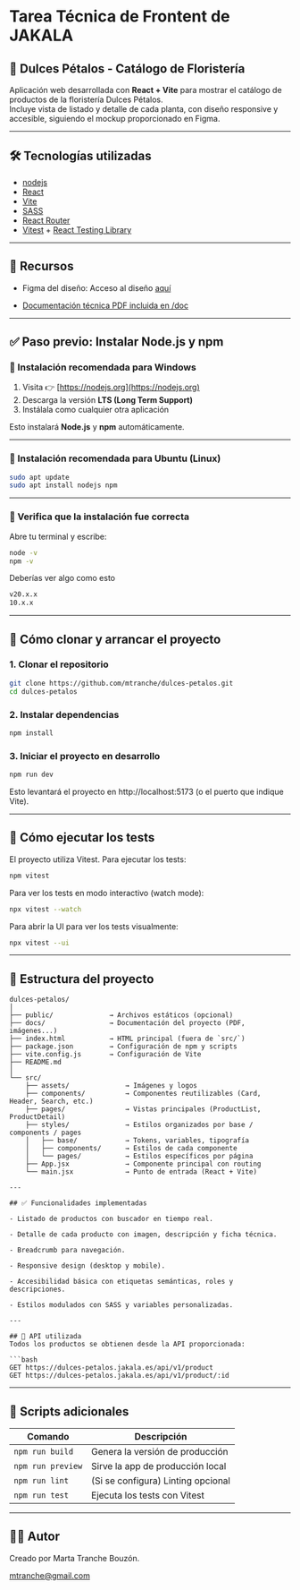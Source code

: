 # Tarea Técnica de Frontent de JAKALA
## 🌸 Dulces Pétalos - Catálogo de Floristería

Aplicación web desarrollada con **React + Vite** para mostrar el catálogo de productos de la floristería Dulces Pétalos.  
Incluye vista de listado y detalle de cada planta, con diseño responsive y accesible, siguiendo el mockup proporcionado en Figma.

---

## 🛠️ Tecnologías utilizadas
- [nodejs](https://nodejs.org)
- [React](https://reactjs.org/)
- [Vite](https://vitejs.dev/)
- [SASS](https://sass-lang.com/)
- [React Router](https://reactrouter.com/)
- [Vitest](https://vitest.dev/) + [React Testing Library](https://testing-library.com/)

---

## 📎 Recursos

- Figma del diseño: Acceso al diseño [aquí](https://www.figma.com/design/3XIgWJd1qoOM5FLgHQpQzX/Dulces-P%C3%A9talos)

- [Documentación técnica PDF incluida en /doc](./docs/Dulces_petalos-technical_task.pdf)


---

## ✅ Paso previo: Instalar Node.js y npm

### 🧭 Instalación recomendada para Windows

1. Visita 👉 [https://nodejs.org](https://nodejs.org)
2. Descarga la versión **LTS (Long Term Support)**
3. Instálala como cualquier otra aplicación

Esto instalará **Node.js** y **npm** automáticamente.

---

### 🐧 Instalación recomendada para Ubuntu (Linux)

```bash
sudo apt update
sudo apt install nodejs npm
```

---

### 🧪 Verifica que la instalación fue correcta

Abre tu terminal y escribe:

```bash
node -v
npm -v
```

Deberías ver algo como esto

```bash
v20.x.x
10.x.x
```

---

## 🚀 Cómo clonar y arrancar el proyecto

### 1. Clonar el repositorio

```bash
git clone https://github.com/mtranche/dulces-petalos.git
cd dulces-petalos
```

### 2. Instalar dependencias

```bash
npm install
```

### 3. Iniciar el proyecto en desarrollo

```bash
npm run dev
```
Esto levantará el proyecto en http://localhost:5173 (o el puerto que indique Vite).

---

## 🧪 Cómo ejecutar los tests

El proyecto utiliza Vitest. Para ejecutar los tests:

```bash
npm vitest
```

Para ver los tests en modo interactivo (watch mode):

```bash
npx vitest --watch
```

Para abrir la UI para ver los tests visualmente:

```bash
npx vitest --ui
```

---

## 📁 Estructura del proyecto

```plaintext
dulces-petalos/
│
├── public/              → Archivos estáticos (opcional)
├── docs/                → Documentación del proyecto (PDF, imágenes...)
├── index.html           → HTML principal (fuera de `src/`)
├── package.json         → Configuración de npm y scripts
├── vite.config.js       → Configuración de Vite
├── README.md
│
└── src/
    ├── assets/              → Imágenes y logos
    ├── components/          → Componentes reutilizables (Card, Header, Search, etc.)
    ├── pages/               → Vistas principales (ProductList, ProductDetail)
    ├── styles/              → Estilos organizados por base / components / pages
    │   ├── base/            → Tokens, variables, tipografía
    │   ├── components/      → Estilos de cada componente
    │   └── pages/           → Estilos específicos por página
    ├── App.jsx              → Componente principal con routing
    └── main.jsx             → Punto de entrada (React + Vite)

---

## ✅ Funcionalidades implementadas

- Listado de productos con buscador en tiempo real.

- Detalle de cada producto con imagen, descripción y ficha técnica.

- Breadcrumb para navegación.

- Responsive design (desktop y mobile).

- Accesibilidad básica con etiquetas semánticas, roles y descripciones.

- Estilos modulados con SASS y variables personalizadas.

---

## 📌 API utilizada
Todos los productos se obtienen desde la API proporcionada:

```bash
GET https://dulces-petalos.jakala.es/api/v1/product
GET https://dulces-petalos.jakala.es/api/v1/product/:id
```

---

## 🧼 Scripts adicionales

| Comando          | Descripción                                 |
|------------------|---------------------------------------------|
| `npm run build`  | Genera la versión de producción             |
| `npm run preview`| Sirve la app de producción local            |
| `npm run lint`   | (Si se configura) Linting opcional          |
| `npm run test`   | Ejecuta los tests con Vitest                |

---

## 🧑‍💻 Autor
Creado por Marta Tranche Bouzón.

mtranche@gmail.com
